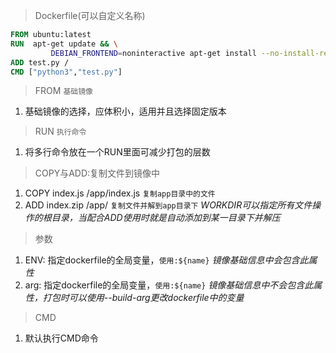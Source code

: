 > Dockerfile(可以自定义名称)

```Dockerfile
FROM ubuntu:latest
RUN  apt-get update && \
         DEBIAN_FRONTEND=noninteractive apt-get install --no-install-recommends -y python3.9 python3-pip python3.9-dev
ADD test.py /
CMD ["python3","test.py"]
```

> FROM `基础镜像`
1. 基础镜像的选择，应体积小，适用并且选择固定版本

> RUN `执行命令`
1. 将多行命令放在一个RUN里面可减少打包的层数

> COPY与ADD:复制文件到镜像中
1. COPY index.js /app/index.js `复制app目录中的文件`
2. ADD index.zip /app/ `复制文件并解到app目录下`
*WORKDIR可以指定所有文件操作的根目录，当配合ADD使用时就是自动添加到某一目录下并解压*


> 参数
1. ENV: 指定dockerfile的全局变量，`使用:${name}`
*镜像基础信息中会包含此属性*
1. arg: 指定dockerfile的全局变量，`使用:${name}`
*镜像基础信息中不会包含此属性，打包时可以使用--build-arg更改dockerfile中的变量*

>CMD
1. 默认执行CMD命令